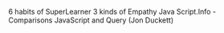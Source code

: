 6 habits of SuperLearner
3 kinds of Empathy
Java Script.Info - Comparisons
JavaScript and Query (Jon Duckett)
